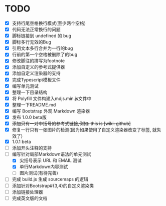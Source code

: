 # TODO

- [x] 支持行尾空格换行模式(至少两个空格)
- [x] 代码无法正常换行的问题
- [x] 脚标链接到 undefined 的 bug
- [x] 脚标多行无效的Bug
- [x] 引用文本多行合并为一行的bug
- [x] 行前的第一个空格被删除了的bug
- [x] 修改脚注的拼写为footnote
- [x] 添加自定义的参考式提供器
- [x] 添加自定义渲染器的支持
- [x] 完成Typescript模板文件
- [x] 编写单元测试
- [x] 整理一下目录结构
- [x] 将 Polyfill 文件构建入mdjs.min.js文件中
- [x] 整理一下README.md
- [x] 编写 Bootstrap 外观 Markdown 渲染器
- [x] 发布 1.0.0 beta版
- [x] ~~添加只有一对中括号的参考式链接,例如: this is [wiki: github]~~
- [x] 修复一行只有一张图片的检测(因为如果使用了自定义渲染器改变了标签, 就失效了)
- [x] 1.0.1 beta
- [ ] 添加开头注释的支持
- [ ] 编写针对局部Markdown语法的单元测试
	- [x] 尖括号表示 URL 和 EMAIL 测试
	- [x] 单行Markdown内容测试
	- [ ] 图片测试(有待完善)
- [ ] 完成 build.js 生成 sourcemaps 的逻辑
- [ ] 添加针对Bootstrap#{3,4}的自定义渲染类
- [ ] 添加链接处理器
- [ ] 完成英文版的文档
